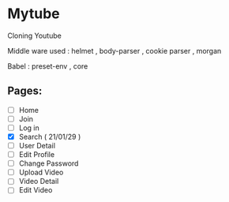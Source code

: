 # Mytube



Cloning Youtube

Middle ware used :  helmet , body-parser , cookie parser , morgan


Babel : preset-env , core

## Pages: 

- [ ] Home
- [ ] Join
- [ ] Log in
- [x] Search ( 21/01/29 )
- [ ] User Detail
- [ ] Edit Profile
- [ ] Change Password
- [ ] Upload Video
- [ ] Video Detail
- [ ] Edit Video
